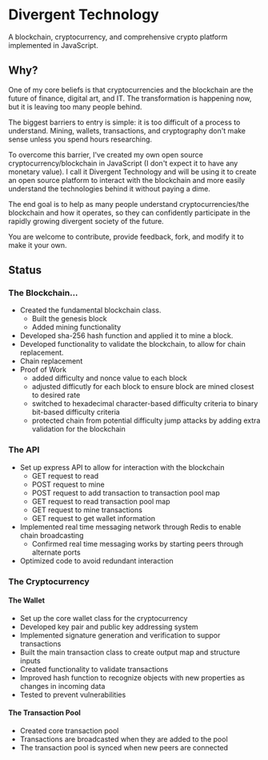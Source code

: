 # Divergent Technology

A blockchain, cryptocurrency, and comprehensive crypto platform implemented in JavaScript.

## Why?

One of my core beliefs is that cryptocurrencies and the blockchain are the future of finance, digital art, and IT. The transformation is happening now, but it is leaving too many people behind.

The biggest barriers to entry is simple: it is too difficult of a process to understand. Mining, wallets, transactions, and cryptography don't make sense unless you spend hours researching.

To overcome this barrier, I've created my own open source cryptocurrency/blockchain in JavaScript (I don't expect it to have any monetary value). I call it Divergent Technology and will be using it to create an open source platform to interact with the blockchain and more easily understand the technologies behind it without paying a dime.

The end goal is to help as many people understand cryptocurrencies/the blockchain and how it operates, so they can confidently participate in the rapidly growing divergent society of the future.

You are welcome to contribute, provide feedback, fork, and modify it to make it your own.

## Status

### The Blockchain...

-   Created the fundamental blockchain class.
    -   Built the genesis block
    -   Added mining functionality
-   Developed sha-256 hash function and applied it to mine a block.
-   Developed functionality to validate the blockchain, to allow for chain replacement.
-   Chain replacement
-   Proof of Work
    -   added difficulty and nonce value to each block
    -   adjusted difficutly for each block to ensure block are mined closest to desired rate
    -   switched to hexadecimal character-based difficulty criteria to binary bit-based difficulty criteria
    -   protected chain from potential difficulty jump attacks by adding extra validation for the blockchain

### The API

-   Set up express API to allow for interaction with the blockchain
    -   GET request to read
    -   POST request to mine
    -   POST request to add transaction to transaction pool map
    -   GET request to read transaction pool map
    -   GET request to mine transactions
    -   GET request to get wallet information
-   Implemented real time messaging network through Redis to enable chain broadcasting
    -   Confirmed real time messaging works by starting peers through alternate ports
-   Optimized code to avoid redundant interaction

### The Cryptocurrency

#### The Wallet

-   Set up the core wallet class for the cryptocurrency
-   Developed key pair and public key addressing system
-   Implemented signature generation and verification to suppor transactions
-   Built the main transaction class to create output map and structure inputs
-   Created functionality to validate transactions
-   Improved hash function to recognize objects with new properties as changes in incoming data
-   Tested to prevent vulnerabilities

#### The Transaction Pool

-   Created core transaction pool
-   Transactions are broadcasted when they are added to the pool
-   The transaction pool is synced when new peers are connected
